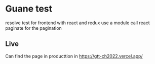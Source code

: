 # Guane test

resolve test for frontend with react and redux use a module call react paginate for the pagination 

## Live 

Can find the page in producttion in https://gtt-ch2022.vercel.app/


